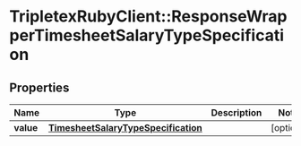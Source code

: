 # TripletexRubyClient::ResponseWrapperTimesheetSalaryTypeSpecification

## Properties
Name | Type | Description | Notes
------------ | ------------- | ------------- | -------------
**value** | [**TimesheetSalaryTypeSpecification**](TimesheetSalaryTypeSpecification.md) |  | [optional] 


